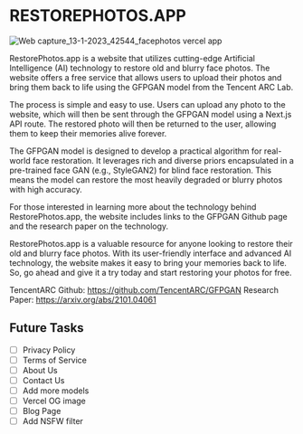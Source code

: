 # RESTOREPHOTOS.APP

![Web capture_13-1-2023_42544_facephotos vercel app](https://user-images.githubusercontent.com/111579522/212173727-e5acadde-8e26-4020-8325-7ab1ff5ab1f0.jpeg)

RestorePhotos.app is a website that utilizes cutting-edge Artificial Intelligence (AI) technology to restore old and blurry face photos. The website offers a free service that allows users to upload their photos and bring them back to life using the GFPGAN model from the Tencent ARC Lab.

The process is simple and easy to use. Users can upload any photo to the website, which will then be sent through the GFPGAN model using a Next.js API route. The restored photo will then be returned to the user, allowing them to keep their memories alive forever.

The GFPGAN model is designed to develop a practical algorithm for real-world face restoration. It leverages rich and diverse priors encapsulated in a pre-trained face GAN (e.g., StyleGAN2) for blind face restoration. This means the model can restore the most heavily degraded or blurry photos with high accuracy.

For those interested in learning more about the technology behind RestorePhotos.app, the website includes links to the GFPGAN Github page and the research paper on the technology.

RestorePhotos.app is a valuable resource for anyone looking to restore their old and blurry face photos. With its user-friendly interface and advanced AI technology, the website makes it easy to bring your memories back to life. So, go ahead and give it a try today and start restoring your photos for free.

TencentARC Github: https://github.com/TencentARC/GFPGAN
Research Paper: https://arxiv.org/abs/2101.04061

## Future Tasks

- [ ] Privacy Policy
- [ ] Terms of Service
- [ ] About Us
- [ ] Contact Us
- [ ] Add more models
- [ ] Vercel OG image
- [ ] Blog Page
- [ ] Add NSFW filter
